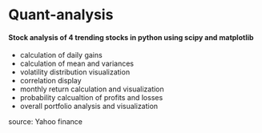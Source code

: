 # Quant-analysis
#### Stock analysis of 4 trending stocks in python using scipy and matplotlib 
- calculation of daily gains
- calculation of mean and variances
- volatility distribution visualization
- correlation display
- monthly return calculation and visualization
- probability calcualtion of profits and losses
- overall portfolio analysis and visualization

source: Yahoo finance 
